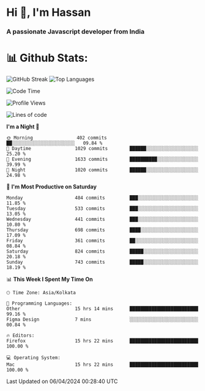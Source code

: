 # Hi 👋, I'm Hassan
### A passionate Javascript developer from India


# 📊 Github Stats:
![GitHub Streak](https://github-readme-streak-stats.herokuapp.com/?user=codeblooded47&theme=dracula&hide_border=false)
![Top Languages](https://github-readme-stats.vercel.app/api/top-langs/?username=codeblooded47&layout=compact&theme=dracula)



<!--START_SECTION:waka-->
![Code Time](http://img.shields.io/badge/Code%20Time-501%20hrs%2020%20mins-blue)

![Profile Views](http://img.shields.io/badge/Profile%20Views-0-blue)

![Lines of code](https://img.shields.io/badge/From%20Hello%20World%20I%27ve%20Written-23.4%20million%20lines%20of%20code-blue)

**I'm a Night 🦉** 

```text
🌞 Morning                402 commits         ██░░░░░░░░░░░░░░░░░░░░░░░   09.84 % 
🌆 Daytime                1029 commits        ██████░░░░░░░░░░░░░░░░░░░   25.20 % 
🌃 Evening                1633 commits        ██████████░░░░░░░░░░░░░░░   39.99 % 
🌙 Night                  1020 commits        ██████░░░░░░░░░░░░░░░░░░░   24.98 % 
```
📅 **I'm Most Productive on Saturday** 

```text
Monday                   484 commits         ███░░░░░░░░░░░░░░░░░░░░░░   11.85 % 
Tuesday                  533 commits         ███░░░░░░░░░░░░░░░░░░░░░░   13.05 % 
Wednesday                441 commits         ███░░░░░░░░░░░░░░░░░░░░░░   10.80 % 
Thursday                 698 commits         ████░░░░░░░░░░░░░░░░░░░░░   17.09 % 
Friday                   361 commits         ██░░░░░░░░░░░░░░░░░░░░░░░   08.84 % 
Saturday                 824 commits         █████░░░░░░░░░░░░░░░░░░░░   20.18 % 
Sunday                   743 commits         █████░░░░░░░░░░░░░░░░░░░░   18.19 % 
```


📊 **This Week I Spent My Time On** 

```text
🕑︎ Time Zone: Asia/Kolkata

💬 Programming Languages: 
Other                    15 hrs 14 mins      █████████████████████████   99.16 % 
Figma Design             7 mins              ░░░░░░░░░░░░░░░░░░░░░░░░░   00.84 % 

🔥 Editors: 
Firefox                  15 hrs 22 mins      █████████████████████████   100.00 % 

💻 Operating System: 
Mac                      15 hrs 22 mins      █████████████████████████   100.00 % 
```


 Last Updated on 06/04/2024 00:28:40 UTC
<!--END_SECTION:waka-->

